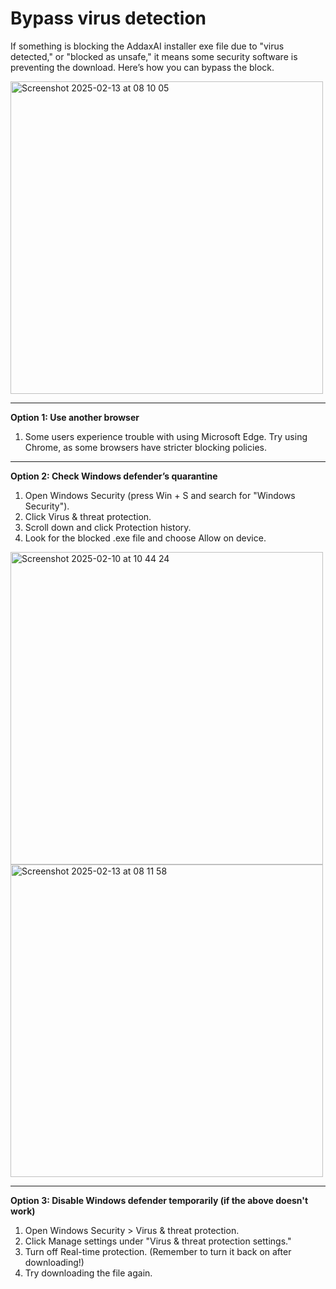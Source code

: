 # Bypass virus detection

If something is blocking the AddaxAI installer exe file due to "virus detected," or "blocked as unsafe," it means some security software is preventing the download. Here’s how you can bypass the block.

<img width="500" alt="Screenshot 2025-02-13 at 08 10 05" src="https://github.com/user-attachments/assets/7f909601-9027-4599-b96b-24d25738ac74" />

<br>

---------------------------------

**Option 1: Use another browser**
1. Some users experience trouble with using Microsoft Edge. Try using Chrome, as some browsers have stricter blocking policies.

---------------------------------

**Option 2: Check Windows defender’s quarantine**
1. Open Windows Security (press Win + S and search for "Windows Security").
2. Click Virus & threat protection.
3. Scroll down and click Protection history.
4. Look for the blocked .exe file and choose Allow on device.

<img width="500" alt="Screenshot 2025-02-10 at 10 44 24" src="https://github.com/user-attachments/assets/1ef59af4-cfc1-44be-ad98-c1066f606dc3" />

<br>

<img width="500" alt="Screenshot 2025-02-13 at 08 11 58" src="https://github.com/user-attachments/assets/68c61c73-6cc1-4e99-97ae-a37082aec83d" />

<br>

---------------------------------

**Option 3: Disable Windows defender temporarily (if the above doesn't work)**
1. Open Windows Security > Virus & threat protection.
2. Click Manage settings under "Virus & threat protection settings."
3. Turn off Real-time protection. (Remember to turn it back on after downloading!)
4. Try downloading the file again.


